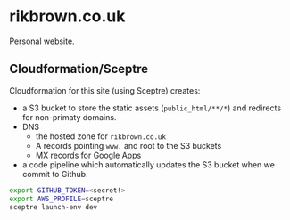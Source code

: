 # rikbrown.co.uk

Personal website.

## Cloudformation/Sceptre

Cloudformation for this site (using Sceptre) creates:

* a S3 bucket to store the static assets (`public_html/**/*`) and redirects for non-primaty domains.
* DNS 
  * the hosted zone for `rikbrown.co.uk`
  * A records pointing `www.` and root to the S3 buckets
  * MX records for Google Apps
* a code pipeline which automatically updates the S3 bucket when we commit to Github.

```bash
export GITHUB_TOKEN=<secret!>
export AWS_PROFILE=sceptre
sceptre launch-env dev
```
